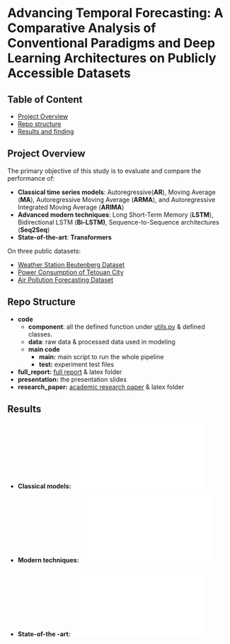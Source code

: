 # Advancing Temporal Forecasting: A Comparative Analysis of Conventional Paradigms and Deep Learning Architectures on Publicly Accessible Datasets
## Table of Content
- [Project Overview](#project-overview)
- [Repo structure](#repo-structure)
- [Results and finding](#results-and-finding)

  
## Project Overview
The primary objective of this study is to evaluate and compare the performance of:
- **Classical time series models**: Autoregressive(**AR**), Moving Average (**MA**), Autoregressive Moving Average (**ARMA**), and Autoregressive Integrated Moving Average (**ARIMA**)
- **Advanced modern techniques**: Long Short-Term Memory (**LSTM**), Bidirectional LSTM (**Bi-LSTM)**, Sequence-to-Sequence architectures (**Seq2Seq**)
- **State-of-the-art**: **Transformers**

On three public datasets:

- [Weather Station Beutenberg Dataset](https://www.kaggle.com/datasets/mnassrib/jena-weather-dataset)
- [Power Consumption of Tetouan City](https://archive.ics.uci.edu/dataset/849/power+consumption+of+tetouan+city)
- [Air Pollution Forecasting Dataset](https://www.kaggle.com/datasets/rupakroy/lstm-datasets-multivariate-univariate)


## Repo Structure
* **code** 
  * **component**: all the defined function under [utils.py](./code/component/utils.py) & defined classes.
  * **data**: raw data & processed data used in modeling
  * **main code**
    * **main:** main script to run the whole pipeline
    * **test:** experiment test files
* **full_report:** [full report](./full_report/full_report.pdf) & latex folder
* **presentation:** the presentation slides
* **research_paper:** [academic research paper](./research_paper/research_paper.pdf) & latex folder


## Results
* **Classical models:**
![classical_model_results](research_paper/classical.pdf)

* **Modern techniques:**
![lstm_results](research_paper/modern.pdf)

* **State-of-the -art:**
![transformer_results](research_paper/trans.pdf)





